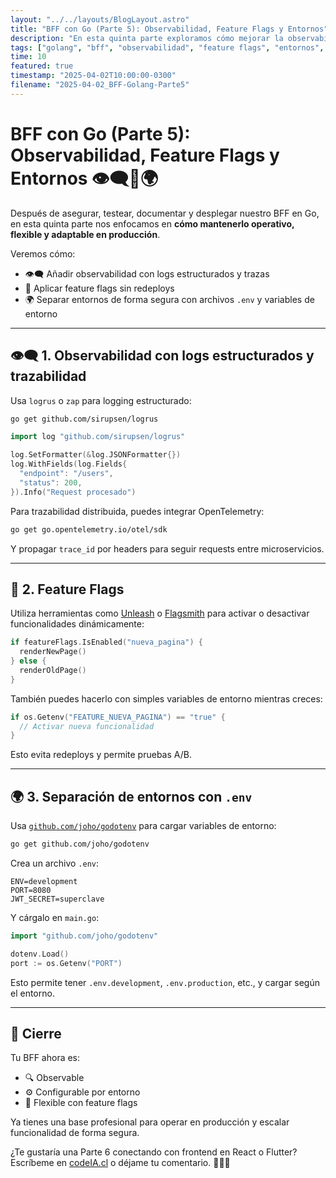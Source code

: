 ```yaml
---
layout: "../../layouts/BlogLayout.astro"
title: "BFF con Go (Parte 5): Observabilidad, Feature Flags y Entornos"
description: "En esta quinta parte exploramos cómo mejorar la observabilidad de tu BFF en Go, manejar entornos de forma segura y aplicar feature flags."
tags: ["golang", "bff", "observabilidad", "feature flags", "entornos", "configuración"]
time: 10
featured: true
timestamp: "2025-04-02T10:00:00-0300"
filename: "2025-04-02_BFF-Golang-Parte5"
---
```


# BFF con Go (Parte 5): Observabilidad, Feature Flags y Entornos 👁️‍🗨️🚩🌍

Después de asegurar, testear, documentar y desplegar nuestro BFF en Go, en esta quinta parte nos enfocamos en **cómo mantenerlo operativo, flexible y adaptable en producción**.

Veremos cómo:

- 👁️‍🗨️ Añadir observabilidad con logs estructurados y trazas
- 🚩 Aplicar feature flags sin redeploys
- 🌍 Separar entornos de forma segura con archivos `.env` y variables de entorno

---

## 👁️‍🗨️ 1. Observabilidad con logs estructurados y trazabilidad

Usa `logrus` o `zap` para logging estructurado:

```bash
go get github.com/sirupsen/logrus
```

```go
import log "github.com/sirupsen/logrus"

log.SetFormatter(&log.JSONFormatter{})
log.WithFields(log.Fields{
  "endpoint": "/users",
  "status": 200,
}).Info("Request procesado")
```

Para trazabilidad distribuida, puedes integrar OpenTelemetry:

```bash
go get go.opentelemetry.io/otel/sdk
```

Y propagar `trace_id` por headers para seguir requests entre microservicios.

---

## 🚩 2. Feature Flags

Utiliza herramientas como [Unleash](https://www.getunleash.io/) o [Flagsmith](https://flagsmith.com/) para activar o desactivar funcionalidades dinámicamente:

```go
if featureFlags.IsEnabled("nueva_pagina") {
  renderNewPage()
} else {
  renderOldPage()
}
```

También puedes hacerlo con simples variables de entorno mientras creces:

```go
if os.Getenv("FEATURE_NUEVA_PAGINA") == "true" {
  // Activar nueva funcionalidad
}
```

Esto evita redeploys y permite pruebas A/B.

---

## 🌍 3. Separación de entornos con `.env`

Usa [`github.com/joho/godotenv`](https://github.com/joho/godotenv) para cargar variables de entorno:

```bash
go get github.com/joho/godotenv
```

Crea un archivo `.env`:

```
ENV=development
PORT=8080
JWT_SECRET=superclave
```

Y cárgalo en `main.go`:

```go
import "github.com/joho/godotenv"

dotenv.Load()
port := os.Getenv("PORT")
```

Esto permite tener `.env.development`, `.env.production`, etc., y cargar según el entorno.

---

## 🚀 Cierre

Tu BFF ahora es:
- 🔍 Observable
- ⚙️ Configurable por entorno
- 🚩 Flexible con feature flags

Ya tienes una base profesional para operar en producción y escalar funcionalidad de forma segura.

¿Te gustaría una Parte 6 conectando con frontend en React o Flutter? Escríbeme en [codeIA.cl](https://codeia.cl) o déjame tu comentario. 👨‍💻✨


